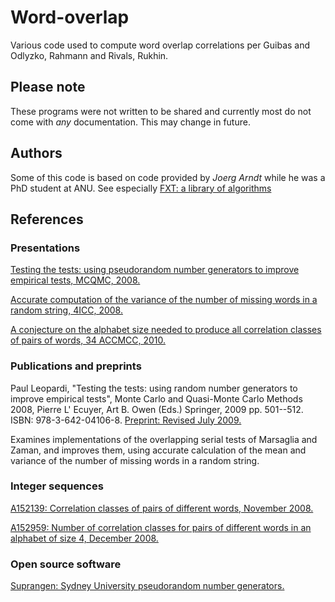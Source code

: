 # Word-overlap
Various code used to compute word overlap correlations per Guibas and Odlyzko, Rahmann and Rivals, Rukhin.

## Please note
These programs were not written to be shared and currently most do not come with *any* documentation. This may change in future.

## Authors
Some of this code is based on code provided by *Joerg Arndt* while he was a PhD student at ANU.
See especially [FXT: a library of algorithms](http://www.jjj.de/fxt/) 

## References

### Presentations

[Testing the tests: using pseudorandom number generators to improve empirical tests, MCQMC, 2008.](http://sites.google.com/site/paulleopardi/MCQMC-2008-Leopardi-TestU01-talk.pdf?attredirects=0)

[Accurate computation of the variance of the number of missing words in a random string, 4ICC, 2008.](http://sites.google.com/site/paulleopardi/4ICC-2008-Leopardi-words-strings-talk.pdf?attredirects=0)

[A conjecture on the alphabet size needed to produce all correlation classes of pairs of words, 34 ACCMCC, 2010.](http://sites.google.com/site/paulleopardi/ACCMCC2010-Leopardi-words-strings-talk.pdf?attredirects=0)

### Publications and preprints

Paul Leopardi, "Testing the tests: using random number generators to improve empirical tests", 
Monte Carlo and Quasi-Monte Carlo Methods 2008, Pierre L' Ecuyer, Art B. Owen (Eds.) Springer, 2009 pp. 501--512. 
ISBN: 978-3-642-04106-8.
[Preprint: Revised July 2009.](http://sites.google.com/site/paulleopardi/Leopardi-TestU01-paper-final.pdf?attredirects=0)

Examines implementations of the overlapping serial tests of Marsaglia and Zaman, and improves them, 
using accurate calculation of the mean and variance of the number of missing words in a random string.

### Integer sequences

[A152139: Correlation classes of pairs of different words, November 2008.](http://oeis.org/A152139)

[A152959: Number of correlation classes for pairs of different words in an alphabet of size 4, December 2008.](http://oeis.org/A152959)

### Open source software

[Suprangen: Sydney University pseudorandom number generators.](http://suprangen.sourceforge.net/)

